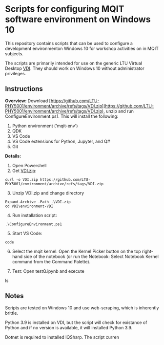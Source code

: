 # Scripts for configuring MQIT software environment on Windows 10

This repository contains scripts that can be used to configure a development environmenton Windows 10 for workshop activities on in MQIT subjects. 

The scripts are primarily intended for use on the generic LTU Virtual Desktop [VDI](https://www.latrobe.edu.au/students/support/it/teaching/myapps). They should work on Windows 10 without administrator privileges.


## Instructions

**Overview:** Download [https://github.com/LTU-PHY5001/environment/archive/refs/tags/VDI.zip](https://github.com/LTU-PHY5001/environment/archive/refs/tags/VDI.zip), unzip and run ConfigureEnvironment.ps1.  This will install the following:
1. Python environment ('mqit-env')
2. QDK 
3. VS Code
4. VS Code extensions for Python, Jupyter, and Q#
5. Git

**Details:**
1. Open Powershell
2. Get [VDI.zip](https://github.com/LTU-PHY5001/environment/archive/refs/tags/VDI.zip):

```
curl -o VDI.zip https://github.com/LTU-PHY5001/environment/archive/refs/tags/VDI.zip 
```

3. Unzip VDI.zip and change directory

```
Expand-Archive -Path .\VDI.zip
cd VDI\environment-VDI
```

4. Run installation script:

```
.\ConfigureEnvironment.ps1
```

5.  Start VS Code:  

```
code
```

6.  Select the mqit kernel: Open the Kernel Picker button on the top right-hand side of the notebook (or run the Notebook: Select Notebook Kernel command from the Command Palette).

7. Test: Open testQ.ipynb and execute

ls

## Notes

Scripts are tested on Windows 10 and use web-scraping, which is inherently brittle.

Python 3.9 is installed on VDI, but the script will check for existance of Python and if no version is available, it will installed Python 3.9.

Dotnet is required to installed IQSharp.  The script curren